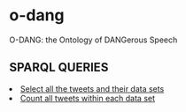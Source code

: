 # o-dang
O-DANG: the Ontology of DANGerous Speech

## SPARQL QUERIES

<li>
<a href="http://212.237.50.39:8080/fuseki/dataset.html?tab=query&ds=/o-dang#query=PREFIX+%3A+%3Chttp%3A%2F%2Fhatespeech.di.unito.it%2Fodang%23%3E%0APREFIX+rdfs%3A+%3Chttp%3A%2F%2Fwww.w3.org%2F2000%2F01%2Frdf-schema%23%3E%0APREFIX+dul%3A+%3Chttp%3A%2F%2Fwww.ontologydesignpatterns.org%2Font%2Fdul%2FDUL.owl%23%3E%0APREFIX+rdf%3A+%3Chttp%3A%2F%2Fwww.w3.org%2F1999%2F02%2F22-rdf-syntax-ns%23%3E%0APREFIX+dcterm%3A+%3Chttp%3A%2F%2Fpurl.org%2Fdc%2Fterms%2F%3E%0APREFIX+dc%3A+%3Chttp%3A%2F%2Fpurl.org%2Fdc%2Felements%2F1.1%2F%3E%0APREFIX+dct%3A+%3Chttp%3A%2F%2Fpurl.org%2Fdc%2Fterms%2F%3E%0A%0ASELECT+*+%0AWHERE+%7B%0A++%3Ftweet+a+%3ATweet%3B%0A+++++dcterm%3Adescription+%3Ftext%3B%0A+++++%3AisPartOf+%3Fdataset+.%0A%3Fdataset+rdfs%3Alabel+%3Fd_label%7D+LIMIT+100%0A%0A++%0A%0A">Select all the tweets and their data sets </a>

  <li>
<a href="http://212.237.50.39:8080/fuseki/dataset.html?tab=query&ds=/o-dang#query=PREFIX+%3A+%3Chttp%3A%2F%2Fhatespeech.di.unito.it%2Fodang%23%3E%0APREFIX+rdfs%3A+%3Chttp%3A%2F%2Fwww.w3.org%2F2000%2F01%2Frdf-schema%23%3E%0APREFIX+dul%3A+%3Chttp%3A%2F%2Fwww.ontologydesignpatterns.org%2Font%2Fdul%2FDUL.owl%23%3E%0APREFIX+rdf%3A+%3Chttp%3A%2F%2Fwww.w3.org%2F1999%2F02%2F22-rdf-syntax-ns%23%3E%0APREFIX+dcterm%3A+%3Chttp%3A%2F%2Fpurl.org%2Fdc%2Fterms%2F%3E%0APREFIX+dc%3A+%3Chttp%3A%2F%2Fpurl.org%2Fdc%2Felements%2F1.1%2F%3E%0APREFIX+dct%3A+%3Chttp%3A%2F%2Fpurl.org%2Fdc%2Fterms%2F%3E%0A%0ASELECT+(sample(%3Fd_label)+as+%3Fdataset_label)+(count(%3Fdataset)+as+%3Foccurrences)+%0AWHERE+%7B%0A++%3Ftweet+a+%3ATweet%3B%0A+++++dcterm%3Adescription+%3Ftext%3B%0A+++++%3AisPartOf+%3Fdataset+.%0A%3Fdataset+rdfs%3Alabel+%3Fd_label%7D+GROUP+BY+%3Fdataset%0A%0A++%0A%0A"> Count all tweets within each data set </a>


